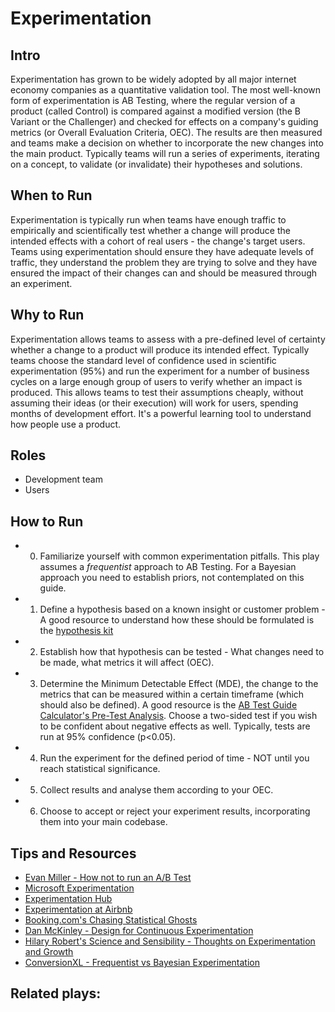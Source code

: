 # Experimentation

## Intro
Experimentation has grown to be widely adopted by all major internet economy companies as a quantitative validation tool. The most well-known form of experimentation is AB Testing, where the regular version of a product (called Control) is compared against a modified version (the B Variant or the Challenger) and checked for effects on a company's guiding metrics (or Overall Evaluation Criteria, OEC). The results are then measured and teams make a decision on whether to incorporate the new changes into the main product. Typically teams will run a series of experiments, iterating on a concept, to validate (or invalidate) their hypotheses and solutions.

## When to Run
Experimentation is typically run when teams have enough traffic to empirically and scientifically test whether a change will produce the intended effects with a cohort of real users - the change's target users. Teams using experimentation should ensure they have adequate levels of traffic, they understand the problem they are trying to solve and they have ensured the impact of their changes can and should be measured through an experiment.

## Why to Run
Experimentation allows teams to assess with a pre-defined level of certainty whether a change to a product will produce its intended effect. Typically teams choose the standard level of confidence used in scientific experimentation (95%) and run the experiment for a number of business cycles on a large enough group of users to verify whether an impact is produced. This allows teams to test their assumptions cheaply, without assuming their ideas (or their execution) will work for users, spending months of development effort. It's a powerful learning tool to understand how people use a product.

## Roles
* Development team
* Users

## How to Run

* 0) Familiarize yourself with common experimentation pitfalls. This play assumes a *frequentist* approach to AB Testing. For a Bayesian approach you need to establish priors, not contemplated on this guide.
* 1) Define a hypothesis based on a known insight or customer problem - A good resource to understand how these should be formulated is the [hypothesis kit](http://www.experimentationhub.com/hypothesis-kit.html)
* 2) Establish how that hypothesis can be tested - What changes need to be made, what metrics it will affect (OEC).
* 3) Determine the Minimum Detectable Effect (MDE), the change to the metrics that can be measured within a certain timeframe (which should also be defined). A good resource is the [AB Test Guide Calculator's Pre-Test Analysis](https://abtestguide.com/calc/). Choose a two-sided test if you wish to be confident about negative effects as well. Typically, tests are run at 95% confidence (p<0.05).
* 4) Run the experiment for the defined period of time - NOT until you reach statistical significance.
* 5) Collect results and analyse them according to your OEC.
* 6) Choose to accept or reject your experiment results, incorporating them into your main codebase.

## Tips and Resources
* [Evan Miller - How not to run an A/B Test](http://www.evanmiller.org/how-not-to-run-an-ab-test.html)
* [Microsoft Experimentation](http://exp-platform.com/large-scale/)
* [Experimentation Hub](http://www.experimentationhub.com)
* [Experimentation at Airbnb]( https://medium.com/airbnb-engineering/experiments-at-airbnb-e2db3abf39e7)
* [Booking.com's Chasing Statistical Ghosts]( https://blog.booking.com/is-your-ab-testing-effort-just-chasing-statistical-ghosts.html)
* [Dan McKinley - Design for Continuous Experimentation]( http://mcfunley.com/design-for-continuous-experimentation)
* [Hilary Robert's Science and Sensibility - Thoughts on Experimentation and Growth](https://vimeo.com/189598824)
* [ConversionXL - Frequentist vs Bayesian Experimentation](https://conversionxl.com/bayesian-frequentist-ab-testing/)

## Related plays:
